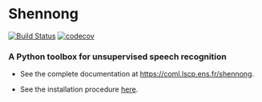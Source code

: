 # Shennong

[![Build Status](https://travis-ci.org/bootphon/shennong.svg?branch=master)](https://travis-ci.org/bootphon/shennong)
[![codecov](https://codecov.io/gh/bootphon/shennong/branch/master/graph/badge.svg)](https://codecov.io/gh/bootphon/shennong)

### A Python toolbox for unsupervised speech recognition

* See the complete documentation at https://coml.lscp.ens.fr/shennong.

* See the installation procedure
  [here](https://coml.lscp.ens.fr/shennong/installation.html).
